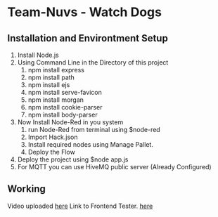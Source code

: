 Team-Nuvs - Watch Dogs
========
Installation and Environtment Setup
----------------------------------
1. Install Node.js
2. Using Command Line in the Directory of this project
      1. npm install express
      2. npm install path
      3. npm install ejs
      4. npm install serve-favicon
      5. npm install morgan
      6. npm install cookie-parser
      7. npm install body-parser
3. Now Install Node-Red in you system
    1. run Node-Red from terminal using $node-red
    2. Import Hack.json
    3. Install required nodes using Manage Pallet.
    4. Deploy the Flow
4. Deploy the project using $node app.js
5. For MQTT you can use HiveMQ public server (Already Configured)

Working
-------
Video uploaded [here]() 
Link to Frontend Tester. [here](https://watch-dog07.herokuapp.com/)

